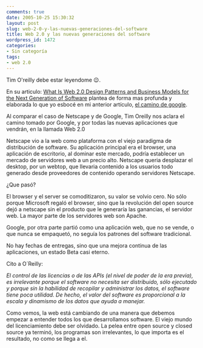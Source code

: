 ```yaml
---
comments: true
date: 2005-10-25 15:30:32
layout: post
slug: web-2-0-y-las-nuevas-generaciones-del-software
title: Web 2.0 y las nuevas generaciones del software
wordpress_id: 1472
categories:
- Sin categoría
tags:
- web 2.0
---
```


Tim O'reilly debe estar leyendome :wink:.

En su articulo: [What Is Web 2.0 Design Patterns and Business Models for the Next Generation of Software](http://replay.waybackmachine.org/20060211180339/http://www.oreillynet.com/pub/a/oreilly/tim/news/2005/09/30/what-is-web-20.html) plantea de forma mas profunda y elaborada lo que yo esbocé en mi anterior artículo, [el camino de google](http://replay.waybackmachine.org/20060211180339/http://www.lnds.net/2005/10/el_camino_de_google.html).

Al comparar el caso de Netscape y de Google, Tim Oreilly nos aclara el camino tomado por Google, y por todas las nuevas aplicaciones que vendrán, en la llamada Web 2.0

Netscape vio a la web como plataforma con el viejo paradigma de distribución de software. Su aplicación principal era el browser, una aplicación de escritorio, al dominar este mercado, podría establecer un mercado de servidores web a un precio alto. Netscape queria desplazar el desktop, por un webtop, que llevaria contenido a los usuarios todo generado desde proveedores de contenido operando servidores Netscape.

¿Que pasó?

El browser y el server se comoditizaron, su valor se volvio cero. No sólo porque Microsoft regaló el browser, sino que la revolución del open source dejó a netscape sin el producto que le generaría las ganancias, el servidor web. La mayor parte de los servidores web son Apache.

Google, por otra parte partió como una aplicación web, que no se vende, o que nunca se empaquetó, no seguía los patrones del software tradicional.

No hay fechas de entregas, sino que una mejora continua de las aplicaciones, un estado Beta casi eterno.

Cito a O´Reilly:

_El control de las licencias o de las APIs (el nivel de poder de la era previa), es irrelevante porque el software no necesita ser distribuido, sólo ejecutado y porque sin la habilidad de recopilar y administrar los datos, el software tiene poca utilidad. De hecho, el valor del software es proporcional a la escala y dinamismo de los datos que ayuda a manejar._

Como vemos, la web está cambiando de una manera que debemos empezar a entender todos los que desarrollamos software. El viejo mundo del licenciamiento debe ser olvidado. La pelea entre open source y closed source ya terminó, los programas son irrelevantes, lo que importa es el resultado, no como se llega a el.
